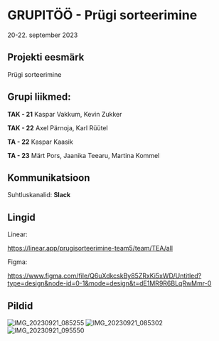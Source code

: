 # GRUPITÖÖ - Prügi sorteerimine 
20-22. september 2023

## Projekti eesmärk
Prügi sorteerimine 

 ## Grupi liikmed:
**TAK - 21**
Kaspar Vakkum, Kevin Zukker

**TAK - 22**
Axel Pärnoja, Karl Rüütel

**TA - 22**
Kaspar Kaasik

**TA - 23**
Märt Pors, Jaanika Teearu, Martina Kommel


## Kommunikatsioon
Suhtluskanalid: 
**Slack**

## Lingid
Linear:

https://linear.app/prugisorteerimine-team5/team/TEA/all

Figma:

https://www.figma.com/file/Q6uXdkcskBy85ZRxKi5xWD/Untitled?type=design&node-id=0-1&mode=design&t=dE1MR9R6BLqRwMmr-0

## Pildid

![IMG_20230921_085255](https://github.com/parnojaaxel/Team5/assets/144334389/39be5745-eeb3-49db-97f4-ada45834580e)
![IMG_20230921_085302](https://github.com/parnojaaxel/Team5/assets/144334389/67f28545-c716-4c25-a5dd-c706c0ab8587)
![IMG_20230921_095550](https://github.com/parnojaaxel/Team5/assets/144334389/9530cf04-af0b-4475-a8f4-a5caeb794c9b)

